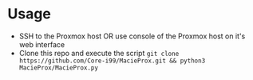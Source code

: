 # Usage
- SSH to the Proxmox host OR use console of the Proxmox host on it's web interface
- Clone this repo and execute the script `git clone https://github.com/Core-i99/MacieProx.git && python3 MacieProx/MacieProx.py`
